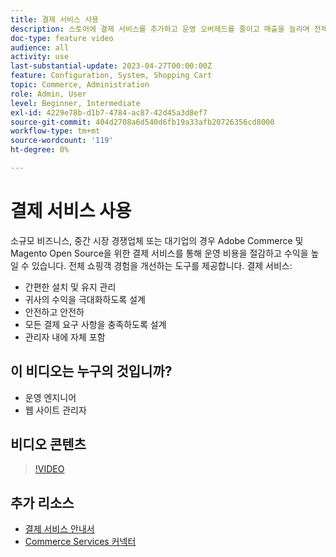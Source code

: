 ```yaml
---
title: 결제 서비스 사용
description: 스토어에 결제 서비스를 추가하고 운영 오버헤드를 줄이고 매출을 늘리며 전체 구매자 경험을 개선하는 방법에 대해 알아봅니다.
doc-type: feature video
audience: all
activity: use
last-substantial-update: 2023-04-27T00:00:00Z
feature: Configuration, System, Shopping Cart
topic: Commerce, Administration
role: Admin, User
level: Beginner, Intermediate
exl-id: 4229e78b-d1b7-4784-ac87-42d45a3d8ef7
source-git-commit: 404d2708a6d540d6fb19a33afb20726356cd8000
workflow-type: tm+mt
source-wordcount: '119'
ht-degree: 0%

---
```


# 결제 서비스 사용

소규모 비즈니스, 중간 시장 경쟁업체 또는 대기업의 경우 Adobe Commerce 및 Magento Open Source을 위한 결제 서비스를 통해 운영 비용을 절감하고 수익을 높일 수 있습니다. 전체 쇼핑객 경험을 개선하는 도구를 제공합니다. 결제 서비스:

- 간편한 설치 및 유지 관리
- 귀사의 수익을 극대화하도록 설계
- 안전하고 안전하
- 모든 결제 요구 사항을 충족하도록 설계
- 관리자 내에 자체 포함

## 이 비디오는 누구의 것입니까?

- 운영 엔지니어
- 웹 사이트 관리자

## 비디오 콘텐츠

>[!VIDEO](https://video.tv.adobe.com/v/343990?quality=12&learn=on)

## 추가 리소스

- [결제 서비스 안내서](https://experienceleague.adobe.com/docs/commerce-merchant-services/payment-services/guide-overview.html)
- [Commerce Services 커넥터](https://experienceleague.adobe.com/docs/commerce-merchant-services/user-guides/integration-services/saas.html)
